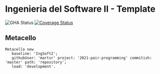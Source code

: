 # Ingenieria del Software II - Template

![GHA Status](https://github.com/uca-is2/2021-pair-programming/actions/workflows/GHA.yml/badge.svg)
[![Coverage Status](https://coveralls.io/repos/github/uca-is2/2021-pair-programming/badge.svg?branch=master)](https://coveralls.io/github/uca-is2/2021-pair-programming?branch=master)

## Metacello

```smalltalk
Metacello new
   baseline: 'IngSoft2';
   githubUser: 'martsr' project: '2021-pair-programming' commitish: 'master' path: 'repository';
   load: 'development'.
```
